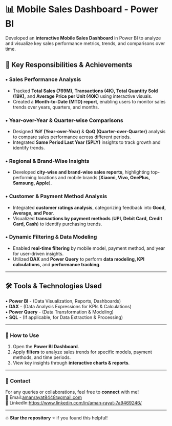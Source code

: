 # 📊 Mobile Sales Dashboard - Power BI

Developed an **interactive Mobile Sales Dashboard** in Power BI to analyze and visualize key sales performance metrics, trends, and comparisons over time.

## 🚀 Key Responsibilities & Achievements

### • Sales Performance Analysis
- Tracked **Total Sales (769M), Transactions (4K), Total Quantity Sold (19K),** and **Average Price per Unit (40K)** using interactive visuals.
- Created a **Month-to-Date (MTD) report**, enabling users to monitor sales trends over years, quarters, and months.

### • Year-over-Year & Quarter-wise Comparisons
- Designed **YoY (Year-over-Year)** & **QoQ (Quarter-over-Quarter)** analysis to compare sales performance across different periods.
- Integrated **Same Period Last Year (SPLY)** insights to track growth and identify trends.

### • Regional & Brand-Wise Insights
- Developed **city-wise and brand-wise sales reports**, highlighting top-performing locations and mobile brands (**Xiaomi, Vivo, OnePlus, Samsung, Apple**).

### • Customer & Payment Method Analysis
- Integrated **customer ratings analysis**, categorizing feedback into **Good, Average, and Poor**.
- Visualized **transactions by payment methods** (**UPI, Debit Card, Credit Card, Cash**) to identify purchasing trends.

### • Dynamic Filtering & Data Modeling
- Enabled **real-time filtering** by mobile model, payment method, and year for user-driven insights.
- Utilized **DAX** and **Power Query** to perform **data modeling, KPI calculations,** and **performance tracking**.

---

## 🛠 Tools & Technologies Used
• **Power BI** - (Data Visualization, Reports, Dashboards)  
• **DAX** - (Data Analysis Expressions for KPIs & Calculations)  
• **Power Query** - (Data Transformation & Modeling)  
• **SQL** - (If applicable, for Data Extraction & Processing)  

---

### 📌 How to Use
1. Open the **Power BI Dashboard**.
2. Apply **filters** to analyze sales trends for specific models, payment methods, and time periods.
3. View key insights through **interactive charts & reports**.

---

### 📢 Contact
For any queries or collaborations, feel free to **connect** with me!  
📧 Email:amanrayat8448@gmail.com 
<br>
🔗 LinkedIn:https://www.linkedin.com/in/aman-rayat-7a9469246/

---

🔥 **Star the repository** ⭐ if you found this helpful!  
